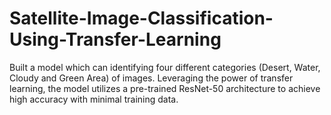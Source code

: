 # Satellite-Image-Classification-Using-Transfer-Learning
Built a model which can identifying four different categories (Desert, Water, Cloudy and Green Area) of images. Leveraging the power of transfer learning, the model utilizes a pre-trained ResNet-50 architecture to achieve high accuracy with minimal training data.
